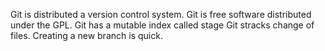 Git is distributed a version control system.
Git is free software distributed under the GPL.
Git has a mutable index called stage
Git stracks change of files.
Creating a new branch is quick.
